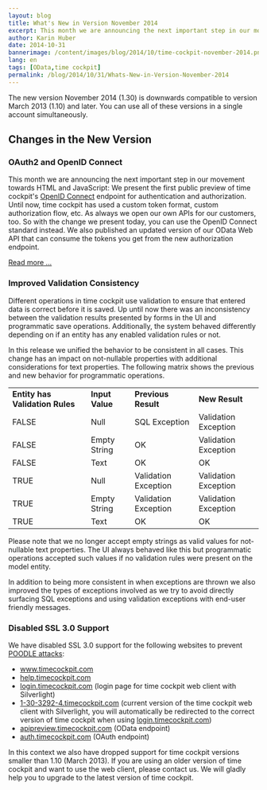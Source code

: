```yaml
---
layout: blog
title: What's New in Version November 2014
excerpt: This month we are announcing the next important step in our movement towards HTML and JavaScript -  We present the first public preview of time cockpit's OpenID Connect endpoint for authentication and authorization. Additionally we have improved validation consistency and disabled SSL 3.0 support to prevent POODLE attacks.
author: Karin Huber
date: 2014-10-31
bannerimage: /content/images/blog/2014/10/time-cockpit-november-2014.png
lang: en
tags: [OData,time cockpit]
permalink: /blog/2014/10/31/Whats-New-in-Version-November-2014
---
```


<p>The new version November 2014 (1.30) is downwards compatible to version March 2013 (1.10) and later. You can use all of these versions in a single account simultaneously.</p><h2>Changes in the New Version</h2><h3>OAuth2 and OpenID Connect</h3><p>This month we are announcing the next important step in our movement towards HTML and JavaScript: We present the first public preview of time cockpit's <a href="http://openid.net/connect/" target="_blank">OpenID Connect</a> endpoint for authentication and authorization. Until now, time cockpit has used a custom token format, custom authorization flow, etc. As always we open our own APIs for our customers, too. So with the change we present today, you can use the OpenID Connect standard instead. We also published an updated version of our OData Web API that can consume the tokens you get from the new authorization endpoint.</p><p>
  <a href="~/blog/2014/10/31/Welcome-OAuth2-and-OpenID-Connect">Read more ...</a>
</p><h3>Improved Validation Consistency</h3><p>Different operations in time cockpit use validation to ensure that entered data is correct before it is saved. Up until now there was an inconsistency between the validation results presented by forms in the UI and programmatic save operations. Additionally, the system behaved differently depending on if an entity has any enabled validation rules or not.</p><p>In this release we unified the behavior to be consistent in all cases. This change has an impact on not-nullable properties with additional considerations for text properties. The following matrix shows the previous and new behavior for programmatic operations.</p><table class="infoTable">
  <tbody>
    <tr>
      <td>
        <strong>Entity has Validation Rules</strong>
      </td>
      <td>
        <strong>Input Value</strong>
      </td>
      <td>
        <strong>Previous Result</strong>
      </td>
      <td>
        <strong>New Result</strong>
      </td>
    </tr>
    <tr>
      <td>FALSE</td>
      <td>Null</td>
      <td class="error">SQL Exception</td>
      <td>Validation Exception</td>
    </tr>
    <tr>
      <td>FALSE</td>
      <td>Empty String</td>
      <td class="error">OK</td>
      <td>Validation Exception</td>
    </tr>
    <tr>
      <td>FALSE</td>
      <td>Text</td>
      <td>OK</td>
      <td>OK</td>
    </tr>
    <tr>
      <td>TRUE</td>
      <td>Null</td>
      <td>Validation Exception</td>
      <td>Validation Exception</td>
    </tr>
    <tr>
      <td>TRUE</td>
      <td>Empty String</td>
      <td>Validation Exception</td>
      <td>Validation Exception</td>
    </tr>
    <tr>
      <td>TRUE</td>
      <td>Text</td>
      <td>OK</td>
      <td>OK</td>
    </tr>
  </tbody>
</table><p>Please note that we no longer accept empty strings as valid values for not-nullable text properties. The UI always behaved like this but programmatic operations accepted such values if no validation rules were present on the model entity.<br /></p><p>In addition to being more consistent in when exceptions are thrown we also improved the types of exceptions involved as we try to avoid directly surfacing SQL exceptions and using validation exceptions with end-user friendly messages.</p><h3>Disabled SSL 3.0 Support</h3><p>We have disabled SSL 3.0 support for the following websites to prevent <a href="http://en.wikipedia.org/wiki/POODLE" target="_blank">POODLE attacks</a>:</p><ul>
  <li>
    <a href="~/" target="_blank">www.timecockpit.com</a>
  </li>
  <li>
    <a href="https://help.timecockpit.com" target="_blank">help.timecockpit.com</a>
  </li>
  <li>
    <a href="https://login.timecockpit.com" target="_blank">login.timecockpit.com</a> (login page for time cockpit web client with Silverlight)</li>
  <li>
    <a href="https://1-30-3292-4.timecockpit.com" target="_blank">1-30-3292-4.timecockpit.com</a> (current version of the time cockpit web client with Silverlight, you will automatically be redirected to the correct version of time cockpit when using <a href="https://login.timecockpit.com" target="_blank">login.timecockpit.com</a>)</li>
  <li>
    <a href="https://apipreview.timecockpit.com" target="_blank">apipreview.timecockpit.com</a> (OData endpoint)</li>
  <li>
    <a href="https://auth.timecockpit.com" target="_blank">auth.timecockpit.com</a> (OAuth endpoint)</li>
</ul><p>In this context we also have dropped support for time cockpit versions smaller than 1.10 (March 2013). If you are using an older version of time cockpit and want to use the web client, please contact us. We will gladly help you to upgrade to the latest version of time cockpit.</p>